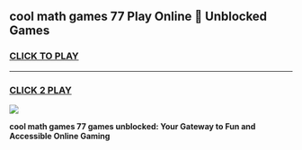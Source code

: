 
## cool math games 77 Play Online 👋 Unblocked Games
<h3>
<a href="https://news.freeplayer.one?title=cool_math_games_77&ref=17CMG">CLICK TO PLAY</a></h3>
<hr>

<h3>
<a href="https://news.freeplayer.one?title=cool_math_games_77&ref=17CMG">CLICK 2 PLAY</a>
  
</h3>

<a href="https://news.freeplayer.one?title=cool_math_games_77&ref=17CMG/"><img src="https://clearcache.store/games.png"></a>


**cool math games 77 games unblocked: Your Gateway to Fun and Accessible Online Gaming**

